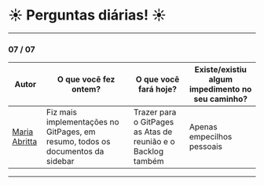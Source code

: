 # ☀️ Perguntas diárias! ☀️

-----------------------------------------------------------------------------------------------------------

<p align="center"> 
 <h3 align="left"> 
     07 / 07
 </h1>
</p>

|  Autor | O que você fez ontem? | O que você fará hoje? | Existe/existiu algum impedimento no seu caminho? |
|--|--|--|--|
| [Maria Abritta](https://github.com/MariaAbritta) | Fiz mais implementações no GitPages, em resumo, todos os documentos da sidebar | Trazer para o GitPages as Atas de reunião e o Backlog também | Apenas empecilhos pessoais |

-----------------------------------------------------------------------------------------------------------
